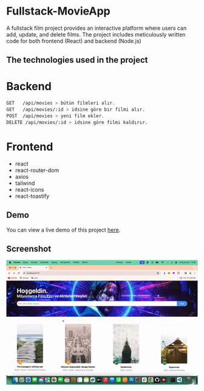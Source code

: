 <h1> Fullstack-MovieApp  </h1>

A fullstack film project provides an interactive platform where users can add, update, and delete films. The project includes meticulously written code for both frontend (React) and backend (Node.js)

<h2> The technologies used in the project </h2>

# Backend
```bash
GET   /api/movies > bütün filmleri alır.
GET   /api/movies/:id > idsine göre bir filmi alır.
POST  /api/movies > yeni film ekler.
DELETE /api/movies/:id > idsine göre filmi kaldırır.
```
# Frontend
- react
- react-router-dom
- axios
- tailwind
- react-icons
- react-toastify

<h2> Demo </h2>

You can view a live demo of this project [here](https://seliinatmaca.github.io/QRMenu/).

<h2> Screenshot </h2>

![](screen.gif)

